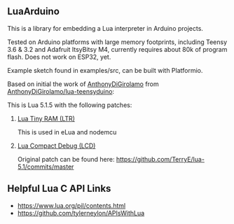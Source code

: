 ## LuaArduino

This is a library for embedding a Lua interpreter in Arduino projects.

Tested on Arduino platforms with large memory footprints, including Teensy 3.6 & 3.2 and Adafruit ItsyBitsy M4, currently requires about 80k of program flash.
Does not work on ESP32, yet.

Example sketch found in examples/src, can be built with Platformio.

Based on initial the work of [AnthonyDiGirolamo](https://github.com/AnthonyDiGirolamo) from [AnthonyDiGirolamo/lua-teensyduino](https://github.com/AnthonyDiGirolamo/lua-teensyduino):

This is Lua 5.1.5 with the following patches:

1. [Lua Tiny RAM (LTR)](http://lua-users.org/lists/lua-l/2008-11/msg00331.html)

   This is used in eLua and nodemcu

1. [Lua Compact Debug (LCD)](https://nodemcu.readthedocs.io/en/master/en/lcd/)

   Original patch can be found here: https://github.com/TerryE/lua-5.1/commits/master

## Helpful Lua C API Links

- https://www.lua.org/pil/contents.html
- https://github.com/tylerneylon/APIsWithLua
